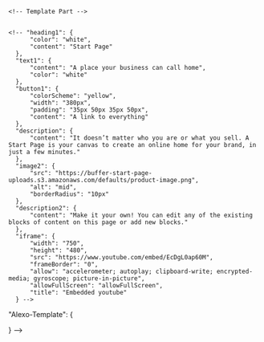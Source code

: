  <!-- <!-- "Flowers-Shop-Template" : {
            "image1": {
              "display": "block",
              "boxSize": "100px",
              "objectFit": "cover",
              "src": "https://buffer-start-page-uploads.s3.amazonaws.com/defaults/flowers/flowers-shop-profile.png",
              "alt": "main logo"
            },
            "heading1": {
              "color": "white",
              "content": "Flowers Shop"
            },
            "text1": {
              "content": "Send Flowers to Family and Friends",
              "color": "white"
            },
            "button1": {
              "colorScheme": "green",
              "width": "380px",
              "padding": "35px 50px 35px 50px",
              "content": " Shop Flowers"
            },
            "description": {
              "content": "Show someone you care with a blooming lovely bunch of flowers. Whether it's for a birthday, Mother's Day (or Father's Day), or even just for yourself."
            },
            "image2": {
              "src": "https://buffer-start-page-uploads.s3.amazonaws.com/defaults/flowers/flowers-shop-image2.png",
              "alt": "mid",
              "borderRadius": "10px"
            },
            "description2": {
              "content": "Make it your own! You can edit any of the existing blocks of content on this page or add new blocks."
            },
            "iframe": {
              "width": "750",
              "height": "480",
              "src": "https://www.youtube.com/embed/w9Do2qAGDc0",
              "frameBorder": "0",
              "allow": "accelerometer; autoplay; clipboard-write; encrypted-media; gyroscope; picture-in-picture",
              "allowFullScreen": "allowFullScreen",
              "title": "Embedded youtube"
            }
    },
    "Pizza-Template" : {
        "image1": {
            "display": "block",
            "boxSize": "100px",
            "objectFit": "cover",
            "src": "https://buffer-start-page-uploads.s3.amazonaws.com/defaults/pizza/pizza-profile.png",
            "alt": "main logo"
          },
          "heading1": {
            "color": "white",
            "content": "Pizzaa"
          },
          "text1": {
            "content": "100% homemade pizza 🍕",
            "color": "white"
          },
          "button1": {
            "colorScheme": "orange",
            "width": "380px",
            "padding": "35px 50px 35px 50px",
            "content": " Order Online"
          },
          "description": {
            "content": "The best pizza and pasta is made with fresh ingredients by the team here at Pizzaa. You can dine in at The Pizzaa restaurant or pick up.Take advantage of one of our specials on two or more large pizzas now"
          },
          "image2": {
            "src": "https://buffer-start-page-uploads.s3.amazonaws.com/defaults/pizza/pizza-image2.png",
            "alt": "mid",
            "borderRadius": "10px"
          },
          "description2": {
            "content": "We use only fresh products and take care of each dish in detail. Our pizzas are varied in order to satisfy all the tastes and preferences of our customers, although they can also choose the ingredients they prefer."
          },
          "iframe": {
            "width": "750",
            "height": "480",
            "src": "https://www.youtube.com/embed/cxB4ACaaR4I",
            "frameBorder": "0",
            "allow": "accelerometer; autoplay; clipboard-write; encrypted-media; gyroscope; picture-in-picture",
            "allowFullScreen": "allowFullScreen",
            "title": "Embedded youtube"
          }
    },
    "Alexo-Template" : {
        "image1": {
            "display": "block",
            "boxSize": "100px",
            "objectFit": "cover",
            "src": "https://buffer-start-page-uploads.s3.amazonaws.com/defaults/alexoo/alexoo-profile.png",
            "alt": "main logo"
          },
          "heading1": {
            "color": "white",
            "content": "Alexoo"
          },
          "text1": {
            "content": "New album is OUT NOW!",
            "color": "white"
          },
          "button1": {
            "colorScheme": "purple",
            "width": "380px",
            "padding": "35px 50px 35px 50px",
            "content": "Never know (New Song)"
          },
          "description": {
            "content": "Songs are good,It doesn’t matter who you are or what you sell. A Start Page is your canvas to create an online home for your brand, in just a few minutes."
          },
          "image2": {
            "src": "https://buffer-start-page-uploads.s3.amazonaws.com/defaults/alexoo/alexoo-image1.png",
            "alt": "mid",
            "borderRadius": "10px"
          },
          "description2": {
            "content": "Make it your own album! You can edit any of the existing blocks of content on this page or add new blocks."
          },
          "iframe": {
            "width": "750",
            "height": "480",
            "src": "https://www.youtube.com/embed/cxB4ACaaR4I",
            "frameBorder": "0",
            "allow": "accelerometer; autoplay; clipboard-write; encrypted-media; gyroscope; picture-in-picture",
            "allowFullScreen": "allowFullScreen",
            "title": "Embedded youtube"
          }
    } -->

    <!-- Template Part -->


    <!-- "heading1": {
          "color": "white",
          "content": "Start Page"
      },
      "text1": {
          "content": "A place your business can call home",
          "color": "white"
      },
      "button1": {
          "colorScheme": "yellow",
          "width": "380px",
          "padding": "35px 50px 35px 50px",
          "content": "A link to everything"
      },
      "description": {
          "content": "It doesn’t matter who you are or what you sell. A Start Page is your canvas to create an online home for your brand, in just a few minutes."
      },
      "image2": {
          "src": "https://buffer-start-page-uploads.s3.amazonaws.com/defaults/product-image.png",
          "alt": "mid",
          "borderRadius": "10px"
      },
      "description2": {
          "content": "Make it your own! You can edit any of the existing blocks of content on this page or add new blocks."
      },
      "iframe": {
          "width": "750",
          "height": "480",
          "src": "https://www.youtube.com/embed/EcDgL0ap60M",
          "frameBorder": "0",
          "allow": "accelerometer; autoplay; clipboard-write; encrypted-media; gyroscope; picture-in-picture",
          "allowFullScreen": "allowFullScreen",
          "title": "Embedded youtube"
      } -->




  "Alexo-Template": {
    
  } -->







